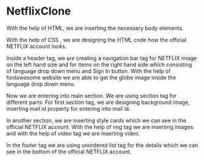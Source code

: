 # NetflixClone

With the help of HTML,  we are inserting the necessary body elements. 

With the help of CSS , we are designing the HTML code how the official NETFLIX account looks.



Inside a header tag, we are creating a navigation bar tag for NETFLIX image on the left hand size and for items on the right hand side which consisting of language drop down menu and Sign In button.
With the help of fontawesome website we are able to get the globe image inside the language drop down menu. 

Now we are entering into main section. We are using section tag for different parts. For first section tag, we are designing background image, inserting mail id property for entering into mail id.

In another section, we are inserting style cards which we can see in the official NETFLIX account. With the help of img tag we are inserting images and with the help of video tag we are inserting video.

In the footer tag we are using unordered list tag for the details which we can see in the bottom of the official NETFLIX account. 
